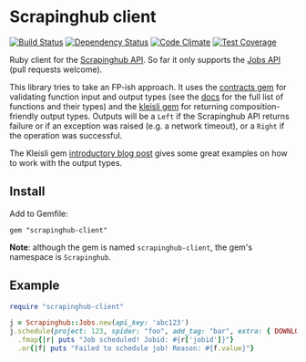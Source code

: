 Scrapinghub client
==================

[![Build Status](https://travis-ci.org/abevoelker/scrapinghub-client.svg?branch=master)][travis]
[![Dependency Status](https://gemnasium.com/abevoelker/scrapinghub-client.svg)][gemnasium]
[![Code Climate](https://codeclimate.com/github/abevoelker/scrapinghub-client/badges/gpa.svg)][codeclimate]
[![Test Coverage](https://codeclimate.com/github/abevoelker/scrapinghub-client/badges/coverage.svg)][codeclimate]

Ruby client for the [Scrapinghub API][api]. So far it only supports the [Jobs API][jobs-api] (pull requests welcome).

This library tries to take an FP-ish approach. It uses the [contracts gem][contracts] for validating function input and output types (see the [docs][] for the full list of functions and their types) and the [kleisli gem][kleisli] for returning composition-friendly output types. Outputs will be a `Left` if the Scrapinghub API returns failure or if an exception was raised (e.g. a network timeout), or a `Right` if the operation was successful.

The Kleisli gem [introductory blog post][kleisli-blog] gives some great examples on how to work with the output types.

Install
--------

Add to Gemfile:

```
gem "scrapinghub-client"
```

**Note**: although the gem is named `scrapinghub-client`, the gem's namespace is `Scrapinghub`.

Example
--------

```ruby
require "scrapinghub-client"

j = Scrapinghub::Jobs.new(api_key: 'abc123')
j.schedule(project: 123, spider: "foo", add_tag: "bar", extra: { DOWNLOAD_DELAY: "0.5" })
  .fmap{|r| puts "Job scheduled! Jobid: #{r['jobid']}"}
  .or{|f| puts "Failed to schedule job! Reason: #{f.value}"}
```

[travis]: https://travis-ci.org/abevoelker/scrapinghub-client
[gemnasium]: https://gemnasium.com/abevoelker/scrapinghub-client
[codeclimate]: https://codeclimate.com/github/abevoelker/scrapinghub-client
[api]: http://doc.scrapinghub.com/api.html
[jobs-api]: http://doc.scrapinghub.com/jobs.html
[docs]: http://www.rubydoc.info/github/abevoelker/scrapinghub-client/master/Scrapinghub/Jobs
[contracts]: https://github.com/egonSchiele/contracts.ruby/blob/master/TUTORIAL.md
[kleisli]: https://github.com/txus/kleisli
[kleisli-blog]: http://thoughts.codegram.com/cleaner-safer-ruby-api-clients-with-kleisli/
